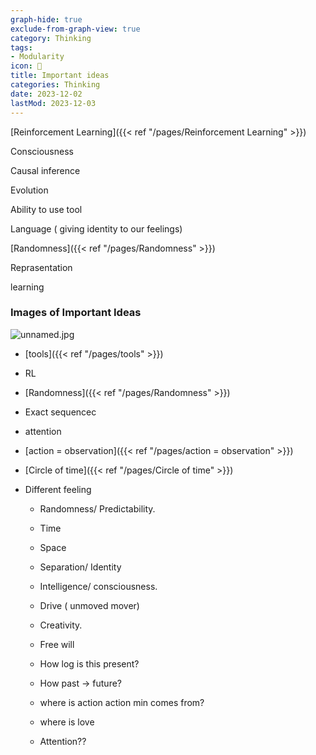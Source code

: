```yaml
---
graph-hide: true
exclude-from-graph-view: true
category: Thinking
tags:
- Modularity
icon: 📌
title: Important ideas
categories: Thinking
date: 2023-12-02
lastMod: 2023-12-03
---
```

[Reinforcement Learning]({{< ref "/pages/Reinforcement Learning" >}})

Consciousness

Causal inference

Evolution

Ability to use tool

Language ( giving identity to our feelings)

[Randomness]({{< ref "/pages/Randomness" >}})

Reprasentation

learning

### Images of Important Ideas

![unnamed.jpg](/assets/unnamed_1695518758533_0.jpg)

  + [tools]({{< ref "/pages/tools" >}})

  + RL

  + [Randomness]({{< ref "/pages/Randomness" >}})

  + Exact sequencec

  + attention

  + [action = observation]({{< ref "/pages/action = observation" >}})

  + [Circle of time]({{< ref "/pages/Circle of time" >}})

  + Different feeling

    + Randomness/ Predictability.

    + Time

    + Space

    + Separation/ Identity

    + Intelligence/ consciousness.

    + Drive ( unmoved mover)

    + Creativity.

    + Free will

    + How log is this present?

    + How past -> future?

    + where is action action min comes from?

    + where is love

    + Attention??



